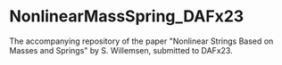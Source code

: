 # NonlinearMassSpring_DAFx23
The accompanying repository of the paper "Nonlinear Strings Based on Masses and Springs" by S. Willemsen, submitted to DAFx23.
